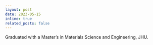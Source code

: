 ```yaml
---
layout: post
date: 2023-05-15
inline: true
related_posts: false
---
```


Graduated with a Master’s in Materials Science and Engineering, JHU.
